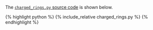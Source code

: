 The [`charged_rings.py` source code](charged_rings.py) is shown below.
<p></p>

{% highlight python %}
{% include_relative charged_rings.py %}
{% endhighlight %}
